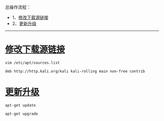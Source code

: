 总操作流程：
- 1、[修改下载源链接](#kail-linux-01)
- 2、[更新升级](#kail-linux-02)

***

# <a name="kail-linux-01" href="#" >修改下载源链接</a>

```
vim /etc/apt/sources.list

```

```shell
deb http://http.kali.org/kali kali-rolling main non-free contrib
```

# <a name="kail-linux-02" href="#" >更新升级</a>

```
apt-get update

apt-get upgrade
```